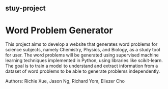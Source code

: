 ## stuy-project
# Word Problem Generator
This project aims to develop a website that generates word problems for science subjects, namely Chemistry, Physics, and Biology, as a study tool for user. The word problems will be generated using supervised machine learning techniques implemented in Python, using libraries like scikit-learn. The goal is to train a model to understand and extract information from a dataset of word problems to be able to generate problems independently.

Authors: Richie Xue, Jason Ng, Richard Yom, Eliezer Cho 